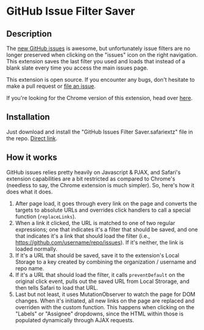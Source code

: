 GitHub Issue Filter Saver
=========================

Description
-----------

The [new GitHub issues](https://github.com/blog/1866-the-new-github-issues) is awesome, but unfortunately issue filters are no longer preserved when clicking on the "issues" icon on the right navigation. This extension saves the last filter you used and loads that instead of a blank slate every time you access the main issues page.

This extension is open source. If you encounter any bugs, don't hesitate to make a pull request or [file an issue](https://github.com/dlo/github-issue-filter-safari-extension/issues/new).

If you're looking for the Chrome version of this extension, head over [here](https://github.com/dlo/github-issue-filter-chrome-extension).

Installation
------------

Just download and install the "GitHub Issues Filter Saver.safariextz" file in the repo. [Direct link](https://github.com/dlo/github-issue-filter-safari-extension/blob/master/GitHub%20Issues%20Filter%20Saver.safariextz?raw=true).

How it works
------------

GitHub issues relies pretty heavily on Javascript &amp; PJAX, and Safari's extension capabilities are a bit restricted as compared to Chrome's (needless to say, the Chrome extension is much simpler). So, here's how it does what it does.

1. After page load, it goes through every link on the page and converts the targets to absolute URLs and overrides click handlers to call a special function (`replaceLinks`).
2. When a link it clicked, the URL is matched to one of two regular expressions; one that indicates it's a filter that should be saved, and one that indicates it's a link that should load the filter (i.e., https://github.com/username/repo/issues). If it's neither, the link is loaded normally.
3. If it's a URL that should be saved, save it to the extension's Local Storage to a key created by combining the organization / username and repo name.
4. If it's a URL that should load the filter, it calls `preventDefault` on the original click event, pulls out the saved URL from Local Strorage, and then tells Safari to load that URL.
5. Last but not least, it uses MutationObserver to watch the page for DOM changes. When it's initiated, all new links on the page are replaced and overriden with the custom function. This happens when clicking on the "Labels" or "Assignee" dropdowns, since the HTML within those is populated dynamically through AJAX requests.
